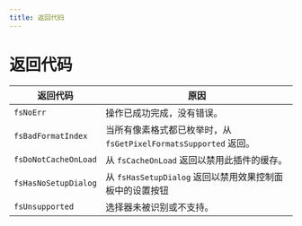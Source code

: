 ```yaml
---
title: 返回代码
---
```

# 返回代码

|   返回代码    |     原因      |
| -------------------- | ------------------------------------------------------------------------------------- |
| `fsNoErr`     | 操作已成功完成，没有错误。       |
| `fsBadFormatIndex`   | 当所有像素格式都已枚举时，从 `fsGetPixelFormatsSupported` 返回。 |
| `fsDoNotCacheOnLoad` | 从 `fsCacheOnLoad` 返回以禁用此插件的缓存。    |
| `fsHasNoSetupDialog` | 从 `fsHasSetupDialog` 返回以禁用效果控制面板中的设置按钮   |
| `fsUnsupported`    | 选择器未被识别或不支持。     |
